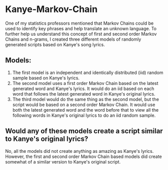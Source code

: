 # Kanye-Markov-Chain

One of my statistics professors mentioned that Markov Chains could be used to identify key phrases and help translate an unknown language. To further help us understand this concept of first and second order Markov Chains and n-grams, I created three different models of randomly generated scripts based on Kanye's song lyrics. 

## Models: 
1)  The first model is an independent and identically distributed (iid) random sample based on Kanye's lyrics. 
2) The second model uses a first order Markov Chain based on the latest generated word and Kanye's lyrics. It would do an iid based on each word that follows the latest generated word in Kanye's original lyrics. 
3) The third model would do the same thing as the second model, but the script would be based on a second order Markov Chain. It would use both the latest generated word and the word before that to view all the following words in Kanye's original lyrics to do an iid random sample.

## Would any of these models create a script similar to Kanye's original lyrics?
No, all the models did not create anything as amazing as Kanye's lyrics. However, the first and second order Markov Chain based models did create somewhat of a similar version to Kanye's original script.
